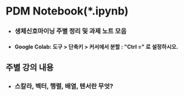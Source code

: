# PDM Notebook(*.ipynb)

- ### 생체신호마이닝 주별 정리 및 과제 노트 모음

- #### Google Colab: 도구 > 단축키 > 커서에서 분할 : "Ctrl =" 로 설정하시오.

## 주별 강의 내용
* ### 스칼라, 벡터, 행렬, 배열, 텐서란 무엇?
